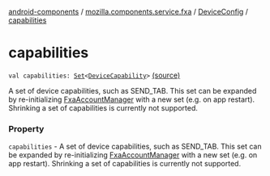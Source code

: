 [android-components](../../index.md) / [mozilla.components.service.fxa](../index.md) / [DeviceConfig](index.md) / [capabilities](./capabilities.md)

# capabilities

`val capabilities: `[`Set`](https://kotlinlang.org/api/latest/jvm/stdlib/kotlin.collections/-set/index.html)`<`[`DeviceCapability`](../../mozilla.components.concept.sync/-device-capability/index.md)`>` [(source)](https://github.com/mozilla-mobile/android-components/blob/master/components/service/firefox-accounts/src/main/java/mozilla/components/service/fxa/Config.kt#L39)

A set of device capabilities, such as SEND_TAB. This set can be expanded by
re-initializing [FxaAccountManager](../../mozilla.components.service.fxa.manager/-fxa-account-manager/index.md) with a new set (e.g. on app restart).
Shrinking a set of capabilities is currently not supported.

### Property

`capabilities` - A set of device capabilities, such as SEND_TAB. This set can be expanded by
re-initializing [FxaAccountManager](../../mozilla.components.service.fxa.manager/-fxa-account-manager/index.md) with a new set (e.g. on app restart).
Shrinking a set of capabilities is currently not supported.